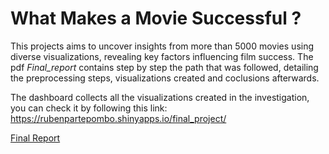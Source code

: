 # What Makes a Movie Successful ?
This projects aims to uncover insights from more than 5000 movies using diverse visualizations, revealing key factors influencing film success. The pdf *Final_report* contains step by step the path that was followed, detailing the preprocessing steps, visualizations created and coclusions afterwards.

The dashboard collects all the visualizations created in the investigation, you can check it by following this link: https://rubenpartepombo.shinyapps.io/final_project/

[Final Report](#final-report)
